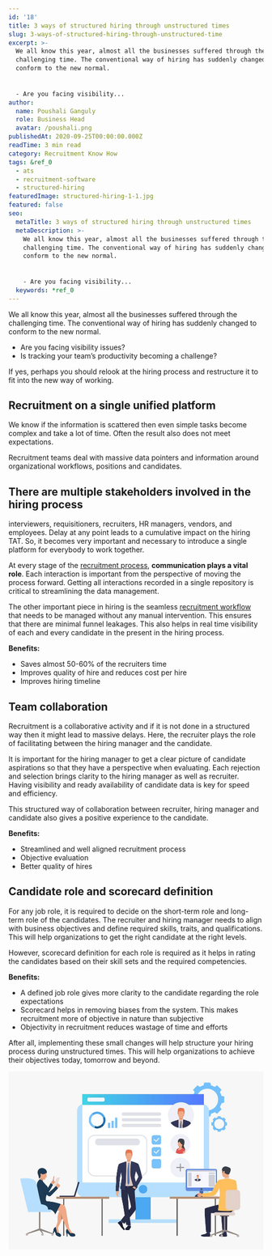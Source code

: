 ```yaml
---
id: '18'
title: 3 ways of structured hiring through unstructured times
slug: 3-ways-of-structured-hiring-through-unstructured-time
excerpt: >-
  We all know this year, almost all the businesses suffered through the
  challenging time. The conventional way of hiring has suddenly changed to
  conform to the new normal.


  - Are you facing visibility...
author:
  name: Poushali Ganguly
  role: Business Head
  avatar: /poushali.png
publishedAt: 2020-09-25T00:00:00.000Z
readTime: 3 min read
category: Recruitment Know How
tags: &ref_0
  - ats
  - recruitment-software
  - structured-hiring
featuredImage: structured-hiring-1-1.jpg
featured: false
seo:
  metaTitle: 3 ways of structured hiring through unstructured times
  metaDescription: >-
    We all know this year, almost all the businesses suffered through the
    challenging time. The conventional way of hiring has suddenly changed to
    conform to the new normal.


    - Are you facing visibility...
  keywords: *ref_0
---
```


We all know this year, almost all the businesses suffered through the challenging time. The conventional way of hiring has suddenly changed to conform to the new normal.

- Are you facing visibility issues?
- Is tracking your team’s productivity becoming a challenge?

If yes, perhaps you should relook at the hiring process and restructure it to fit into the new way of working.

<!--more-->

## **Recruitment on a single unified platform**

We know if the information is scattered then even simple tasks become complex and take a lot of time. Often the result also does not meet expectations.

Recruitment teams deal with massive data pointers and information around organizational workflows, positions and candidates.

## **There are multiple stakeholders involved in the hiring process**

interviewers, requisitioners, recruiters, HR managers, vendors, and employees. Delay at any point leads to a cumulative impact on the hiring TAT. So, it becomes very important and necessary to introduce a single platform for everybody to work together.

At every stage of the [recruitment process](https://www.thetalentpool.ai/blogs/covid-19-reset-and-revamp-the-recruitment-process/), **communication plays a vital role**. Each interaction is important from the perspective of moving the process forward. Getting all interactions recorded in a single repository is critical to streamlining the data management.

The other important piece in hiring is the seamless [recruitment workflow](https://www.thetalentpool.ai/recruitment-management-software-features.html) that needs to be managed without any manual intervention. This ensures that there are minimal funnel leakages. This also helps in real time visibility of each and every candidate in the present in the hiring process.

**Benefits:**

- Saves almost 50-60% of the recruiters time
- Improves quality of hire and reduces cost per hire
- Improves hiring timeline

## **Team collaboration**

Recruitment is a collaborative activity and if it is not done in a structured way then it might lead to massive delays. Here, the recruiter plays the role of facilitating between the hiring manager and the candidate.

It is important for the hiring manager to get a clear picture of candidate aspirations so that they have a perspective when evaluating. Each rejection and selection brings clarity to the hiring manager as well as recruiter. Having visibility and ready availability of candidate data is key for speed and efficiency.

This structured way of collaboration between recruiter, hiring manager and candidate also gives a positive experience to the candidate.

**Benefits:**

- Streamlined and well aligned recruitment process
- Objective evaluation
- Better quality of hires

## Candidate role and scorecard definition

For any job role, it is required to decide on the short-term role and long-term role of the candidates. The recruiter and hiring manager needs to align with business objectives and define required skills, traits, and qualifications. This will help organizations to get the right candidate at the right levels.

However, scorecard definition for each role is required as it helps in rating the candidates based on their skill sets and the required competencies.

**Benefits:**

- A defined job role gives more clarity to the candidate regarding the role expectations
- Scorecard helps in removing biases from the system. This makes recruitment more of objective in nature than subjective
- Objectivity in recruitment reduces wastage of time and efforts

After all, implementing these small changes will help structure your hiring process during unstructured times. This will help organizations to achieve their objectives today, tomorrow and beyond.

![structured-hiring](images/structured-hiring-1-1.jpg)
